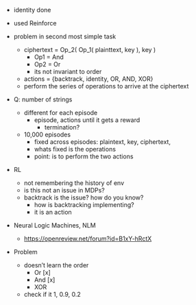 

* identity done
* used Reinforce

* problem in second most simple task
    * ciphertext = Op_2( Op_1( plainttext, key ), key )
        * Op1 = And
        * Op2 = Or
        * its not invariant to order
    * actions = {backtrack, identity, OR, AND, XOR}
    * perform the series of operations to arrive at the ciphertext
* Q: number of strings 
    * different for each episode
        * episode, actions until it gets a reward
            * termination?
    * 10,000 episodes
        * fixed across episodes: plaintext, key, ciphertext, 
        * whats fixed is the operations
        * point: is to perform the two actions

* RL
    * not remembering the history of env
    * is this not an issue in MDPs?
    * backtrack is the issue? how do you know?
        * how is backtracking implementing?
        * it is an action
* Neural Logic Machines, NLM
    * https://openreview.net/forum?id=B1xY-hRctX
* Problem
    * doesn’t learn the order
        * Or [x]
        * And [x]
        * XOR
    * check if it 1, 0.9, 0.2 
